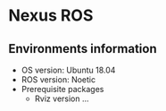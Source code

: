 # Nexus ROS

## Environments information
- OS version: Ubuntu 18.04
- ROS version: Noetic
- Prerequisite packages
  - Rviz version ...
